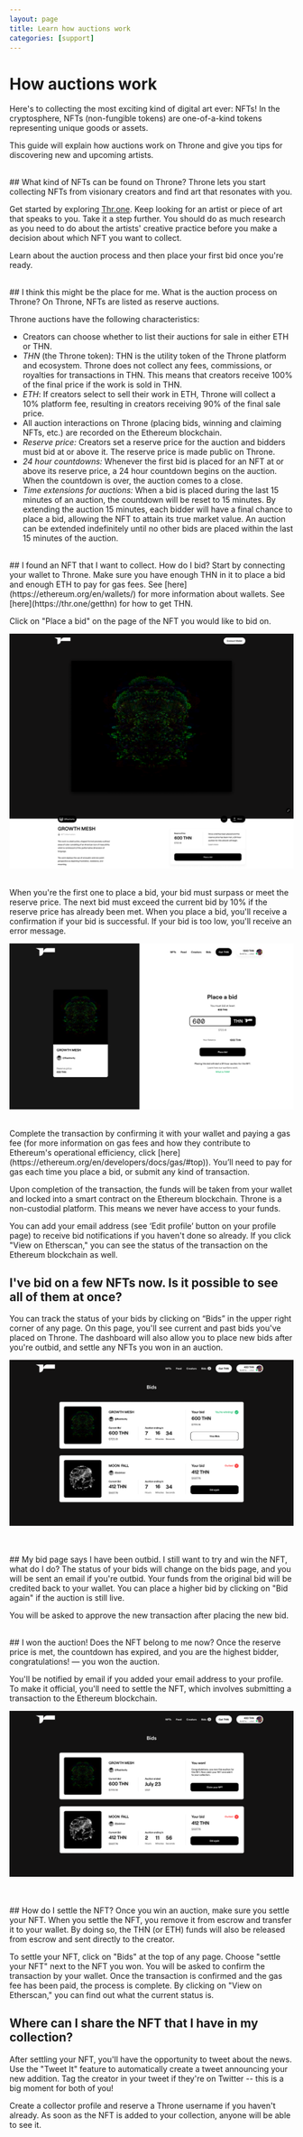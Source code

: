 ```yaml
---
layout: page
title: Learn how auctions work
categories: [support]
---
```


# How auctions work


Here's to collecting the most exciting kind of digital art ever: NFTs! In the cryptosphere, NFTs (non-fungible tokens) are one-of-a-kind tokens representing unique goods or assets.

This guide will explain how auctions work on Throne and give you tips for discovering new and upcoming artists.

<br/>
## What kind of NFTs can be found on Throne?
Throne lets you start collecting NFTs from visionary creators and find art that resonates with you.

Get started by exploring [Thr.one](https://thr.one). Keep looking for an artist or piece of art that speaks to you. Take it a step further. You should do as much research as you need to do about the artists' creative practice before you make a decision about which NFT you want to collect.

Learn about the auction process and then place your first bid once you're ready.

<br/>
## I think this might be the place for me. What is the auction process on Throne?
On Throne, NFTs are listed as reserve auctions.

Throne auctions have the following characteristics:
- Creators can choose whether to list their auctions for sale in either ETH or THN.
- *THN* (the Throne token): THN is the utility token of the Throne platform and ecosystem. Throne does not collect any fees, commissions, or royalties for transactions in THN. This means that creators receive 100% of the final price if the work is sold in THN.
- *ETH*: If creators select to sell their work in ETH, Throne will collect a 10% platform fee, resulting in creators receiving 90% of the final sale price.
- All auction interactions on Throne (placing bids, winning and claiming NFTs, etc.) are recorded on the Ethereum blockchain.
- *Reserve price:* Creators set a reserve price for the auction and bidders must bid at or above it. The reserve price is made public on Throne. 
- *24 hour countdowns:* Whenever the first bid is placed for an NFT at or above its reserve price, a 24 hour countdown begins on the auction. When the countdown is over, the auction comes to a close. 
- *Time extensions for auctions:* When a bid is placed during the last 15 minutes of an auction, the countdown will be reset to 15 minutes. By extending the auction 15 minutes, each bidder will have a final chance to place a bid, allowing the NFT to attain its true market value. An auction can be extended indefinitely until no other bids are placed within the last 15 minutes of the auction. 

<br/>
## I found an NFT that I want to collect. How do I bid?
Start by connecting your wallet to Throne. Make sure you have enough THN in it to place a bid and enough ETH to pay for gas fees. See [here](https://ethereum.org/en/wallets/) for more information about wallets. See [here](https://thr.one/getthn) for how to get THN.

Click on "Place a bid" on the page of the NFT you would like to bid on.

![NFT I want](/assets/Help1.png)

<br/>
When you're the first one to place a bid, your bid must surpass or meet the reserve price. The next bid must exceed the current bid by 10% if the reserve price has already been met. When you place a bid, you'll receive a confirmation if your bid is successful. If your bid is too low, you'll receive an error message.

![Bid on NFT](/assets/Help2.png)

<br/>
Complete the transaction by confirming it with your wallet and paying a gas fee (for more information on gas fees and how they contribute to Ethereum's operational efficiency, click [here](https://ethereum.org/en/developers/docs/gas/#top)). You’ll need to pay for gas each time you place a bid, or submit any kind of transaction.

Upon completion of the transaction, the funds will be taken from your wallet and locked into a smart contract on the Ethereum blockchain. Throne is a non-custodial platform. This means we never have access to your funds.

You can add your email address (see ‘Edit profile’ button on your profile page) to receive bid notifications if you haven't done so already. If you click "View on Etherscan," you can see the status of the transaction on the Ethereum blockchain as well.

## I've bid on a few NFTs now. Is it possible to see all of them at once?
You can track the status of your bids by clicking on “Bids” in the upper right corner of any page. On this page, you'll see current and past bids you've placed on Throne. The dashboard will also allow you to place new bids after you're outbid, and settle any NFTs you won in an auction.

![Bids page](/assets/Help3.png)

<br/>
<br/>
## My bid page says I have been outbid. I still want to try and win the NFT, what do I do?
The status of your bids will change on the bids page, and you will be sent an email if you're outbid. Your funds from the original bid will be credited back to your wallet. You can place a higher bid by clicking on "Bid again" if the auction is still live.

You will be asked to approve the new transaction after placing the new bid.

<br/>
## I won the auction! Does the NFT belong to me now?
Once the reserve price is met, the countdown has expired, and you are the highest bidder, congratulations! — you won the auction.

You'll be notified by email if you added your email address to your profile. To make it official, you'll need to settle the NFT, which involves submitting a transaction to the Ethereum blockchain.

![Claim NFT](/assets/Help4.png)

<br/>
<br/>
## How do I settle the NFT?
Once you win an auction, make sure you settle your NFT. When you settle the NFT, you remove it from escrow and transfer it to your wallet. By doing so, the THN (or ETH) funds will also be released from escrow and sent directly to the creator.

To settle your NFT, click on "Bids" at the top of any page. Choose "settle your NFT" next to the NFT you won. You will be asked to confirm the transaction by your wallet. Once the transaction is confirmed and the gas fee has been paid, the process is complete. By clicking on "View on Etherscan," you can find out what the current status is.

## Where can I share the NFT that I have in my collection?
After settling your NFT, you'll have the opportunity to tweet about the news. Use the "Tweet It" feature to automatically create a tweet announcing your new addition. Tag the creator in your tweet if they're on Twitter -- this is a big moment for both of you!

Create a collector profile and reserve a Throne username if you haven't already. As soon as the NFT is added to your collection, anyone will be able to see it.
